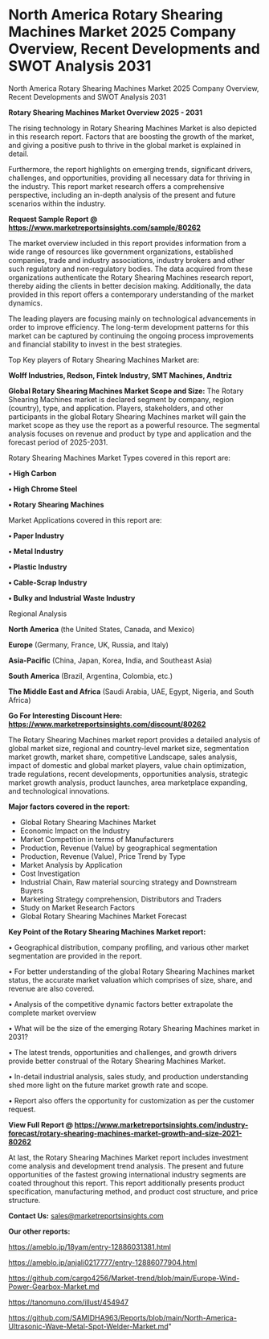 # North America Rotary Shearing Machines Market 2025 Company Overview, Recent Developments and SWOT Analysis 2031
North America Rotary Shearing Machines Market 2025 Company Overview, Recent Developments and SWOT Analysis 2031

<Strong> Rotary Shearing Machines Market Overview 2025 - 2031</strong>

The rising technology in Rotary Shearing Machines Market is also depicted in this research report. Factors that are boosting the growth of the market, and giving a positive push to thrive in the global market is explained in detail.

Furthermore, the report highlights on emerging trends, significant drivers, challenges, and opportunities, providing all necessary data for thriving in the industry. This report market research offers a comprehensive perspective, including an in-depth analysis of the present and future scenarios within the industry.

<strong>Request Sample Report @ <a href=https://www.marketreportsinsights.com/sample/80262>https://www.marketreportsinsights.com/sample/80262</a></strong>

The market overview included in this report provides information from a wide range of resources like government organizations, established companies, trade and industry associations, industry brokers and other such regulatory and non-regulatory bodies. The data acquired from these organizations authenticate the Rotary Shearing Machines research report, thereby aiding the clients in better decision making. Additionally, the data provided in this report offers a contemporary understanding of the market dynamics.

The leading players are focusing mainly on technological advancements in order to improve efficiency. The long-term development patterns for this market can be captured by continuing the ongoing process improvements and financial stability to invest in the best strategies.

Top Key players of Rotary Shearing Machines Market are:

<strong>Wolff Industries, Redson, Fintek Industry, SMT Machines, Andtriz</strong>

<strong><b>Global Rotary Shearing Machines Market Scope and Size:</b></strong>
The Rotary Shearing Machines market is declared segment by company, region (country), type, and application. Players, stakeholders, and other participants in the global Rotary Shearing Machines market will gain the market scope as they use the report as a powerful resource. The segmental analysis focuses on revenue and product by type and application and the forecast period of 2025-2031.

Rotary Shearing Machines Market Types covered in this report are:

<strong>• High Carbon

• High Chrome Steel

• Rotary Shearing Machines</strong>

Market Applications covered in this report are:

<strong>• Paper Industry

• Metal Industry

• Plastic Industry

• Cable-Scrap Industry

• Bulky and Industrial Waste Industry</strong> 

Regional Analysis

<strong>North America</strong> (the United States, Canada, and Mexico)

<strong>Europe</strong> (Germany, France, UK, Russia, and Italy)

<strong>Asia-Pacific</strong> (China, Japan, Korea, India, and Southeast Asia)

<strong>South America</strong> (Brazil, Argentina, Colombia, etc.)

<strong>The Middle East and Africa</strong> (Saudi Arabia, UAE, Egypt, Nigeria, and South Africa)

<strong>Go For Interesting Discount Here: <a href=https://www.marketreportsinsights.com/discount/80262>https://www.marketreportsinsights.com/discount/80262</a></strong>

The Rotary Shearing Machines market report provides a detailed analysis of global market size, regional and country-level market size, segmentation market growth, market share, competitive Landscape, sales analysis, impact of domestic and global market players, value chain optimization, trade regulations, recent developments, opportunities analysis, strategic market growth analysis, product launches, area marketplace expanding, and technological innovations.

<strong><b>Major factors covered in the report:</b></strong>
<ul>
  <li>Global Rotary Shearing Machines Market </li>
  <li>Economic Impact on the Industry</li>
  <li>Market Competition in terms of Manufacturers</li>
  <li>Production, Revenue (Value) by geographical segmentation</li>
  <li>Production, Revenue (Value), Price Trend by Type</li>
  <li>Market Analysis by Application</li>
  <li>Cost Investigation</li>
  <li>Industrial Chain, Raw material sourcing strategy and Downstream Buyers</li>
  <li>Marketing Strategy comprehension, Distributors and Traders</li>
  <li>Study on Market Research Factors</li>
  <li>Global Rotary Shearing Machines Market Forecast</li>
</ul>

<strong><b>Key Point of the Rotary Shearing Machines Market report:</b></strong>

• Geographical distribution, company profiling, and various other market segmentation are provided in the report.

• For better understanding of the global Rotary Shearing Machines market status, the accurate market valuation which comprises of size, share, and revenue are also covered.

• Analysis of the competitive dynamic factors better extrapolate the complete market overview

• What will be the size of the emerging Rotary Shearing Machines market in 2031?

• The latest trends, opportunities and challenges, and growth drivers provide better construal of the Rotary Shearing Machines Market.

• In-detail industrial analysis, sales study, and production understanding shed more light on the future market growth rate and scope.

• Report also offers the opportunity for customization as per the customer request.

<strong><b>View Full Report @ <a href=https://www.marketreportsinsights.com/industry-forecast/rotary-shearing-machines-market-growth-and-size-2021-80262>https://www.marketreportsinsights.com/industry-forecast/rotary-shearing-machines-market-growth-and-size-2021-80262</a></b></strong>


At last, the Rotary Shearing Machines Market report includes investment come analysis and development trend analysis. The present and future opportunities of the fastest growing international industry segments are coated throughout this report. This report additionally presents product specification, manufacturing method, and product cost structure, and price structure.

<strong>Contact Us:</strong>
sales@marketreportsinsights.com

<strong>Our other reports:</strong>

<a href=https://ameblo.jp/18yam/entry-12886031381.html>https://ameblo.jp/18yam/entry-12886031381.html</a>

<a href=https://ameblo.jp/anjali0217777/entry-12886077904.html>https://ameblo.jp/anjali0217777/entry-12886077904.html</a>

<a href=https://github.com/cargo4256/Market-trend/blob/main/Europe-Wind-Power-Gearbox-Market.md>https://github.com/cargo4256/Market-trend/blob/main/Europe-Wind-Power-Gearbox-Market.md</a>

<a href=https://tanomuno.com/illust/454947>https://tanomuno.com/illust/454947</a>

<a href=https://github.com/SAMIDHA963/Reports/blob/main/North-America-Ultrasonic-Wave-Metal-Spot-Welder-Market.md>https://github.com/SAMIDHA963/Reports/blob/main/North-America-Ultrasonic-Wave-Metal-Spot-Welder-Market.md</a>"
